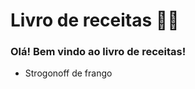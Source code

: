 # Livro de receitas :woman_cook:

### Olá! Bem vindo ao livro de receitas!

- Strogonoff de frango

  

